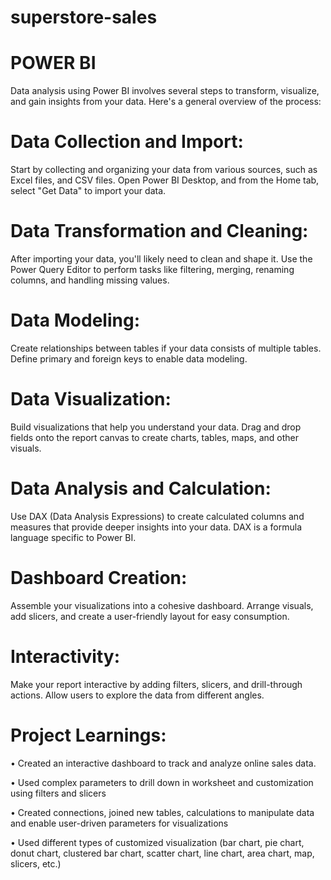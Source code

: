# superstore-sales
# POWER BI

Data analysis using Power BI involves several steps to transform, visualize, and gain insights from your data. Here's a general overview of the process:

# Data Collection and Import:
Start by collecting and organizing your data from various sources, such as Excel files, and CSV files.
Open Power BI Desktop, and from the Home tab, select "Get Data" to import your data.

# Data Transformation and Cleaning:
After importing your data, you'll likely need to clean and shape it. Use the Power Query Editor to perform tasks like filtering, merging, renaming columns, and handling missing values.

# Data Modeling:
Create relationships between tables if your data consists of multiple tables. Define primary and foreign keys to enable data modeling.

# Data Visualization:
Build visualizations that help you understand your data. Drag and drop fields onto the report canvas to create charts, tables, maps, and other visuals.

# Data Analysis and Calculation:
Use DAX (Data Analysis Expressions) to create calculated columns and measures that provide deeper insights into your data. DAX is a formula language specific to Power BI.

# Dashboard Creation:
Assemble your visualizations into a cohesive dashboard. Arrange visuals, add slicers, and create a user-friendly layout for easy consumption.

# Interactivity:
Make your report interactive by adding filters, slicers, and drill-through actions. Allow users to explore the data from different angles.


# Project Learnings:

• Created an interactive dashboard to track and analyze online sales data.

• Used complex parameters to drill down in worksheet and customization using  filters and slicers

• Created connections, joined new tables, calculations to manipulate data and enable user-driven parameters for visualizations

• Used different types of customized visualization (bar chart, pie chart, donut chart, clustered bar chart, scatter chart, line chart, area chart, map, slicers, etc.)

